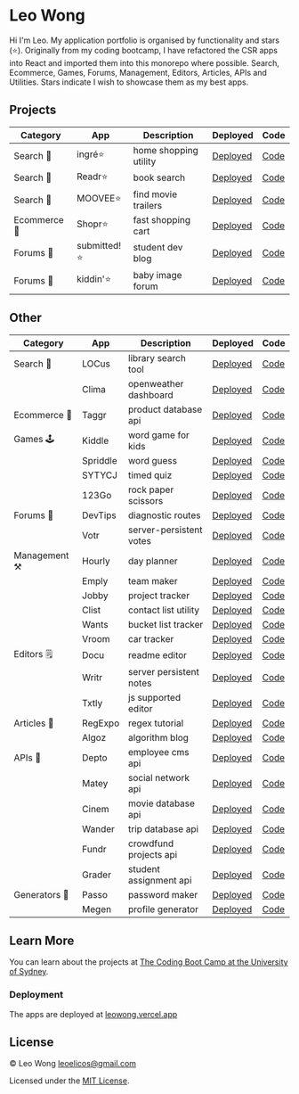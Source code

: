 # Leo Wong

Hi I'm Leo. My application portfolio is organised by functionality and stars (⭐). Originally from my coding bootcamp, I have refactored the CSR apps into React and imported them into this monorepo where possible. Search, Ecommerce, Games, Forums, Management, Editors, Articles, APIs and Utilities. Stars indicate I wish to showcase them as my best apps.

## Projects

| Category     | App          | Description           | Deployed                                                | Code                                                                |
| ------------ | ------------ | --------------------- | ------------------------------------------------------- | ------------------------------------------------------------------- |
| Search 🔎    | ingré⭐      | home shopping utility | [Deployed](https://ingre.herokuapp.com)                 | [Code](https://github.com/leoelicos/ingre)                          |
| Search 🔎    | Readr⭐      | book search           | [Deployed](https://leoelicos-googlebooks.herokuapp.com) | [Code](https://github.com/leoelicos/book-search-engine)             |
| Search 🔎    | MOOVEE⭐     | find movie trailers   | [Deployed](https://leowong.vercel.app/moovee)           | [Code](https://github.com/leoelicos/bcs/tree/main/src/pages/Moovee) |
| Ecommerce 🛒 | Shopr⭐      | fast shopping cart    | [Deployed](https://snapfire-shop.herokuapp.com)         | [Code](https://github.com/leoelicos/snapfire-shop)                  |
| Forums 💬    | submitted!⭐ | student dev blog      | [Deployed](https://submitted-blog.herokuapp.com)        | [Code](https://github.com/leoelicos/submitted)                      |
| Forums 💬    | kiddin'⭐    | baby image forum      | [Deployed](https://just-kidding-baby.herokuapp.com)     | [Code](https://github.com/leoelicos/just-kidding)                   |

## Other

| Category      | App      | Description             | Deployed                                        | Code                                                                  |
| ------------- | -------- | ----------------------- | ----------------------------------------------- | --------------------------------------------------------------------- |
| Search 🔎     | LOCus    | library search tool     | [Deployed](https://leowong.vercel.app/locus)    | [Code](https://github.com/leoelicos/bcs/tree/main/src/pages/Locus)    |
|               | Clima    | openweather dashboard   | [Deployed](https://leowong.vercel.app/clima)    | [Code](https://github.com/leoelicos/bcs/tree/main/src/pages/Clima)    |
| Ecommerce 🛒  | Taggr    | product database api    | [Deployed](https://leowong.vercel.app/taggr)    | [Code](https://github.com/leoelicos/bcs/tree/main/src/pages/Taggr)    |
| Games 🕹️      | Kiddle   | word game for kids      | [Deployed](https://leowong.vercel.app/kiddle)   | [Code](https://github.com/leoelicos/bcs/tree/main/src/pages/Kiddle)   |
|               | Spriddle | word guess              | [Deployed](https://leowong.vercel.app/spriddle) | [Code](https://github.com/leoelicos/bcs/tree/main/src/pages/Spriddle) |
|               | SYTYCJ   | timed quiz              | [Deployed](https://leowong.vercel.app/sytycj)   | [Code](https://github.com/leoelicos/bcs/tree/main/src/pages/Sytycj)   |
|               | 123Go    | rock paper scissors     | [Deployed](https://leowong.vercel.app/123go)    | [Code](https://github.com/leoelicos/bcs/tree/main/src/pages/123go)    |
| Forums 💬     | DevTips  | diagnostic routes       | [Deployed](https://leowong.vercel.app/devtips)  | [Code](https://github.com/leoelicos/bcs/tree/main/src/pages/Devtips)  |
|               | Votr     | server-persistent votes | [Deployed](https://leowong.vercel.app/votr)     | [Code](https://github.com/leoelicos/bcs/tree/main/src/pages/Votr)     |
| Management ⚒️ | Hourly   | day planner             | [Deployed](https://leowong.vercel.app/hourly)   | [Code](https://github.com/leoelicos/bcs/tree/main/src/pages/Hourly)   |
|               | Emply    | team maker              | [Deployed](https://leowong.vercel.app/emply)    | [Code](https://github.com/leoelicos/bcs/tree/main/src/pages/Emply)    |
|               | Jobby    | project tracker         | [Deployed](https://leowong.vercel.app/jobby)    | [Code](https://github.com/leoelicos/bcs/tree/main/src/pages/Jobby)    |
|               | Clist    | contact list utility    | [Deployed](https://leowong.vercel.app/clist)    | [Code](https://github.com/leoelicos/bcs/tree/main/src/pages/Clist)    |
|               | Wants    | bucket list tracker     | [Deployed](https://leowong.vercel.app/wants)    | [Code](https://github.com/leoelicos/bcs/tree/main/src/pages/Wants)    |
|               | Vroom    | car tracker             | [Deployed](https://leowong.vercel.app/vroom)    | [Code](https://github.com/leoelicos/bcs/tree/main/src/pages/Vroom)    |
| Editors 🗒️    | Docu     | readme editor           | [Deployed](https://leowong.vercel.app/docu)     | [Code](https://github.com/leoelicos/bcs/tree/main/src/pages/Docu)     |
|               | Writr    | server persistent notes | [Deployed](https://leowong.vercel.app/writr)    | [Code](https://github.com/leoelicos/bcs/tree/main/src/pages/Writr)    |
|               | Txtly    | js supported editor     | [Deployed](https://leowong.vercel.app/txtly)    | [Code](https://github.com/leoelicos/bcs/tree/main/src/pages/Txtly)    |
| Articles 📰   | RegExpo  | regex tutorial          | [Deployed](https://leowong.vercel.app/regexpo)  | [Code](https://github.com/leoelicos/bcs/tree/main/src/pages/Regexpo)  |
|               | Algoz    | algorithm blog          | [Deployed](https://leowong.vercel.app/algoz)    | [Code](https://github.com/leoelicos/bcs/tree/main/src/pages/Algoz)    |
| APIs 🔁       | Depto    | employee cms api        | [Deployed](https://leowong.vercel.app/depto)    | [Code](https://github.com/leoelicos/bcs/tree/main/src/pages/Depto)    |
|               | Matey    | social network api      | [Deployed](https://leowong.vercel.app/matey)    | [Code](https://github.com/leoelicos/bcs/tree/main/src/pages/Matey)    |
|               | Cinem    | movie database api      | [Deployed](https://leowong.vercel.app/cinem)    | [Code](https://github.com/leoelicos/bcs/tree/main/src/pages/Cinem)    |
|               | Wander   | trip database api       | [Deployed](https://leowong.vercel.app/wander)   | [Code](https://github.com/leoelicos/bcs/tree/main/src/pages/Wander)   |
|               | Fundr    | crowdfund projects api  | [Deployed](https://leowong.vercel.app/fundr)    | [Code](https://github.com/leoelicos/bcs/tree/main/src/pages/Fundr)    |
|               | Grader   | student assignment api  | [Deployed](https://leowong.vercel.app/grader)   | [Code](https://github.com/leoelicos/bcs/tree/main/src/pages/Grader)   |
| Generators 🤖 | Passo    | password maker          | [Deployed](https://leowong.vercel.app/passo)    | [Code](https://github.com/leoelicos/bcs/tree/main/src/pages/Passo)    |
|               | Megen    | profile generator       | [Deployed](https://leowong.vercel.app/megen)    | [Code](https://github.com/leoelicos/bcs/tree/main/src/pages/Megen)    |

## Learn More

You can learn about the projects at [The Coding Boot Camp at the University of Sydney](https://techbootcamp.sydney.edu.au/coding).

### Deployment

The apps are deployed at [leowong.vercel.app](https://leowong.vercel.app)

## License

© Leo Wong [leoelicos@gmail.com](leoelicos@gmail.com)

Licensed under the [MIT License](./LICENSE.txt).
